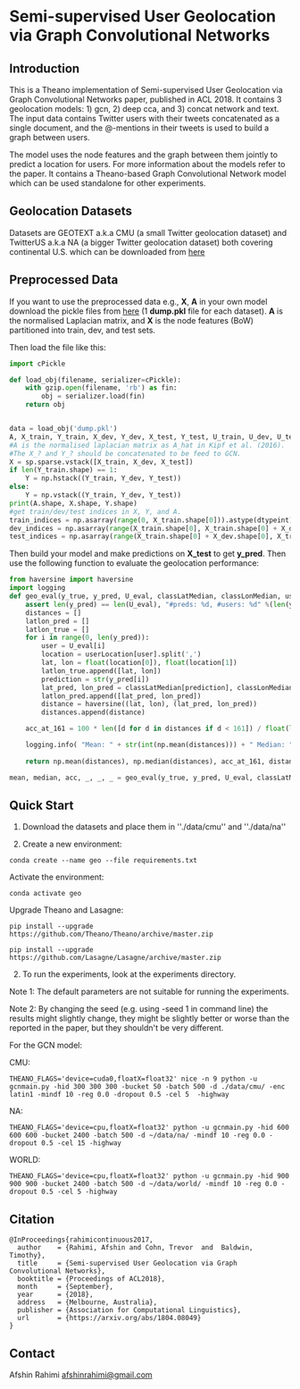 Semi-supervised User Geolocation via Graph Convolutional Networks
=================================================================




Introduction
------------
This is a Theano implementation of Semi-supervised User Geolocation via Graph Convolutional Networks paper, published
in ACL 2018. It contains 3 geolocation models: 1) gcn, 2) deep cca, and 3) concat network and text.
The input data contains Twitter users with their tweets concatenated as a single document, and the
@-mentions in their tweets is used to build a graph between users.

The model uses the node features and the graph between them jointly to predict a location for users.
For more information about the models refer to the paper. It contains a Theano-based Graph Convolutional Network
model which can be used standalone for other experiments.


Geolocation Datasets
--------------------
Datasets are GEOTEXT a.k.a CMU (a small Twitter geolocation dataset)
and TwitterUS a.k.a NA (a bigger Twitter geolocation dataset) both
covering continental U.S. which can be downloaded from [here](https://www.amazon.com/clouddrive/share/kfl0TTPDkXuFqTZ17WJSnhXT0q6fGkTlOTOLZ9VVPNu)

Preprocessed Data
-----------------
If you want to use the preprocessed data e.g., **X**, **A** in your own model download the pickle files from
[here](https://www.amazon.com/clouddrive/share/yaH3HoyiKMVOrMxWLHeRaCEaCuH8MXoLz4UqUyOxCse) (1 **dump.pkl** file for each dataset). **A** is the normalised Laplacian matrix, and **X** is the node features (BoW) partitioned into train, dev, and test sets.


Then load the file like this:

```python
import cPickle

def load_obj(filename, serializer=cPickle):
    with gzip.open(filename, 'rb') as fin:
        obj = serializer.load(fin)
    return obj


data = load_obj('dump.pkl')
A, X_train, Y_train, X_dev, Y_dev, X_test, Y_test, U_train, U_dev, U_test, classLatMedian, classLonMedian, userLocation = data
#A is the normalised laplacian matrix as A_hat in Kipf et al. (2016).
#The X_? and Y_? should be concatenated to be feed to GCN.
X = sp.sparse.vstack([X_train, X_dev, X_test])
if len(Y_train.shape) == 1:
    Y = np.hstack((Y_train, Y_dev, Y_test))
else:
    Y = np.vstack((Y_train, Y_dev, Y_test))
print(A.shape, X.shape, Y.shape)
#get train/dev/test indices in X, Y, and A.
train_indices = np.asarray(range(0, X_train.shape[0])).astype(dtypeint)
dev_indices = np.asarray(range(X_train.shape[0], X_train.shape[0] + X_dev.shape[0])).astype(dtypeint)
test_indices = np.asarray(range(X_train.shape[0] + X_dev.shape[0], X_train.shape[0] + X_dev.shape[0] + X_test.shape[0])).astype(dtypeint)

```
Then build your model and make predictions on **X_test** to get **y_pred**.
Then use the following function to evaluate the geolocation performance:

```python
from haversine import haversine
import logging
def geo_eval(y_true, y_pred, U_eval, classLatMedian, classLonMedian, userLocation):
    assert len(y_pred) == len(U_eval), "#preds: %d, #users: %d" %(len(y_pred), len(U_eval))
    distances = []
    latlon_pred = []
    latlon_true = []
    for i in range(0, len(y_pred)):
        user = U_eval[i]
        location = userLocation[user].split(',')
        lat, lon = float(location[0]), float(location[1])
        latlon_true.append([lat, lon])
        prediction = str(y_pred[i])
        lat_pred, lon_pred = classLatMedian[prediction], classLonMedian[prediction]
        latlon_pred.append([lat_pred, lon_pred])  
        distance = haversine((lat, lon), (lat_pred, lon_pred))
        distances.append(distance)

    acc_at_161 = 100 * len([d for d in distances if d < 161]) / float(len(distances))

    logging.info( "Mean: " + str(int(np.mean(distances))) + " Median: " + str(int(np.median(distances))) + " Acc@161: " + str(int(acc_at_161)))
        
    return np.mean(distances), np.median(distances), acc_at_161, distances, latlon_true, latlon_pred

mean, median, acc, _, _, _ = geo_eval(y_true, y_pred, U_eval, classLatMedian, classLonMedian, userLocation)
```

Quick Start
-----------

1. Download the datasets and place them in ''./data/cmu'' and ''./data/na''

2. Create a new environment:

```conda create --name geo --file requirements.txt```

Activate the environment:

```conda activate geo```

Upgrade Theano and Lasagne:

```
pip install --upgrade https://github.com/Theano/Theano/archive/master.zip

pip install --upgrade https://github.com/Lasagne/Lasagne/archive/master.zip
```


2. To run the experiments, look at the experiments directory.

Note 1: The default parameters are not suitable for running the experiments.

Note 2: By changing the seed (e.g. using -seed 1 in command line) the results might slightly change, they might be slightly better or worse than the reported in the paper, but they shouldn't be very different.


For the GCN model:

CMU:

```
THEANO_FLAGS='device=cuda0,floatX=float32' nice -n 9 python -u gcnmain.py -hid 300 300 300 -bucket 50 -batch 500 -d ./data/cmu/ -enc latin1 -mindf 10 -reg 0.0 -dropout 0.5 -cel 5  -highway
```

NA:

```
THEANO_FLAGS='device=cpu,floatX=float32' python -u gcnmain.py -hid 600 600 600 -bucket 2400 -batch 500 -d ~/data/na/ -mindf 10 -reg 0.0 -dropout 0.5 -cel 15 -highway
```


WORLD:

```
THEANO_FLAGS='device=cpu,floatX=float32' python -u gcnmain.py -hid 900 900 900 -bucket 2400 -batch 500 -d ~/data/world/ -mindf 10 -reg 0.0 -dropout 0.5 -cel 5 -highway
```



Citation
--------
```
@InProceedings{rahimicontinuous2017,
  author    = {Rahimi, Afshin and Cohn, Trevor  and  Baldwin, Timothy},
  title     = {Semi-supervised User Geolocation via Graph Convolutional Networks},
  booktitle = {Proceedings of ACL2018},
  month     = {September},
  year      = {2018},
  address   = {Melbourne, Australia},
  publisher = {Association for Computational Linguistics},
  url       = {https://arxiv.org/abs/1804.08049}
}
```

Contact
-------
Afshin Rahimi <afshinrahimi@gmail.com>
